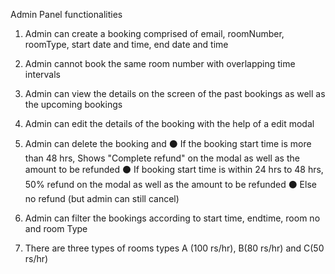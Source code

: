 Admin Panel functionalities

1. Admin can create a booking comprised of email, roomNumber, roomType, start date and time, end date and time

2. Admin cannot book the same room number with overlapping time intervals

3. Admin can view the details on the screen of the past bookings as well as the upcoming bookings

4. Admin can edit the details of the booking with the help of a edit modal

5. Admin can delete the booking and 
⚫ If the booking start time is more than 48 hrs, Shows "Complete refund" on the modal as well as the amount to be refunded
⚫ If booking start time is within 24 hrs to 48 hrs, 50% refund on the modal as well as the amount to be refunded
⚫ Else no refund (but admin can still cancel)

6. Admin can filter the bookings according to start time, endtime, room no and room Type

7. There are three types of rooms types A (100 rs/hr), B(80 rs/hr) and C(50 rs/hr)



